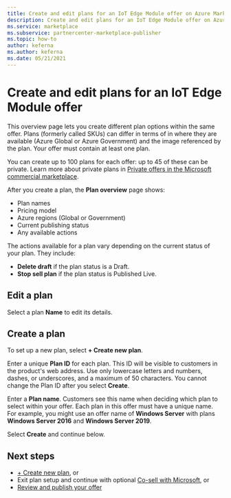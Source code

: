 ```yaml
---
title: Create and edit plans for an IoT Edge Module offer on Azure Marketplace
description: Create and edit plans for an IoT Edge Module offer on Azure Marketplace.
ms.service: marketplace 
ms.subservice: partnercenter-marketplace-publisher
ms.topic: how-to
author: keferna
ms.author: keferna
ms.date: 05/21/2021
---
```


# Create and edit plans for an IoT Edge Module offer

This overview page lets you create different plan options within the same offer. Plans (formerly called SKUs) can differ in terms of in where they are available (Azure Global or Azure Government) and the image referenced by the plan. Your offer must contain at least one plan.

You can create up to 100 plans for each offer: up to 45 of these can be private. Learn more about private plans in [Private offers in the Microsoft commercial marketplace](private-offers.md).

After you create a plan, the **Plan overview** page shows:

- Plan names
- Pricing model
- Azure regions (Global or Government)
- Current publishing status
- Any available actions

The actions available for a plan vary depending on the current status of your plan. They include:

- **Delete draft** if the plan status is a Draft.
- **Stop sell plan** if the plan status is Published Live.

## Edit a plan

Select a plan **Name** to edit its details.

## Create a plan

To set up a new plan, select **+ Create new plan**.

Enter a unique **Plan ID** for each plan. This ID will be visible to customers in the product's web address. Use only lowercase letters and numbers, dashes, or underscores, and a maximum of 50 characters. You cannot change the Plan ID after you select **Create**.

Enter a **Plan name**. Customers see this name when deciding which plan to select within your offer. Each plan in this offer must have a unique name. For example, you might use an offer name of **Windows Server** with plans **Windows Server 2016** and **Windows Server 2019**.

Select **Create** and continue below.

## Next steps

- [+ Create new plan](iot-edge-plan-setup.md), or
- Exit plan setup and continue with optional [Co-sell with Microsoft](marketplace-co-sell.md), or
- [Review and publish your offer](review-publish-offer.md)
